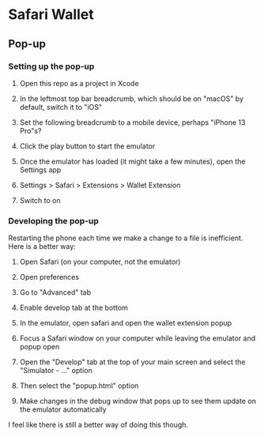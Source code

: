 #  Safari Wallet

## Pop-up

### Setting up the pop-up

1. Open this repo as a project in Xcode

2. In the leftmost top bar breadcrumb, which should be on "macOS" by default, switch it to "iOS"

3. Set the following breadcrumb to a mobile device, perhaps "iPhone 13 Pro"s?

4. Click the play button to start the emulator

5. Once the emulator has loaded (it might take a few minutes), open the Settings app

6. Settings > Safari > Extensions > Wallet Extension

7. Switch to on

### Developing the pop-up

Restarting the phone each time we make a change to a file is inefficient. Here is a better way:

1. Open Safari (on your computer, not the emulator)

2. Open preferences

3. Go to "Advanced" tab

4. Enable develop tab at the bottom

5. In the emulator, open safari and open the wallet extension popup

6. Focus a Safari window on your computer while leaving the emulator and popup open

7. Open the "Develop" tab at the top of your main screen and select the "Simulator - ..." option

8. Then select the "popup.html" option

9. Make changes in the debug window that pops up to see them update on the emulator automatically

I feel like there is still a better way of doing this though.
